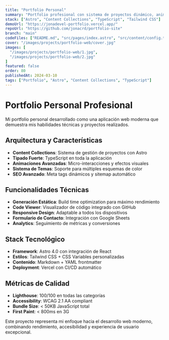 ```yaml
---
title: "Portfolio Personal"
summary: "Portfolio profesional con sistema de proyectos dinámico, animaciones avanzadas y diseño moderno. Desarrollado con Astro y Content Collections."
stack: ["Astro", "Content Collections", "TypeScript", "Tailwind CSS"]
demoUrl: "https://jonadevel-portfolio.vercel.app/"
repoUrl: "https://github.com/jonacrd/portfolio-site"
branch: "main"
codeFiles: ["README.md", "src/pages/index.astro", "src/content/config.ts"]
cover: "/images/projects/portfolio-web/cover.jpg"
images: [
  "/images/projects/portfolio-web/1.jpg",
  "/images/projects/portfolio-web/2.jpg"
]
featured: false
order: 80
publishedAt: 2024-03-10
tags: ["Portfolio", "Astro", "Content Collections", "TypeScript"]
---
```


# Portfolio Personal Profesional

Mi portfolio personal desarrollado como una aplicación web moderna que demuestra mis habilidades técnicas y proyectos realizados.

## Arquitectura y Características

- **Content Collections**: Sistema de gestión de proyectos con Astro
- **Tipado Fuerte**: TypeScript en toda la aplicación
- **Animaciones Avanzadas**: Micro-interacciones y efectos visuales
- **Sistema de Temas**: Soporte para múltiples esquemas de color
- **SEO Avanzado**: Meta tags dinámicos y sitemap automático

## Funcionalidades Técnicas

- **Generación Estática**: Build time optimization para máximo rendimiento
- **Code Viewer**: Visualizador de código integrado con GitHub
- **Responsive Design**: Adaptable a todos los dispositivos
- **Formulario de Contacto**: Integración con Google Sheets
- **Analytics**: Seguimiento de métricas y conversiones

## Stack Tecnológico

- **Framework**: Astro 4.0 con integración de React
- **Estilos**: Tailwind CSS + CSS Variables personalizadas
- **Contenido**: Markdown + YAML frontmatter
- **Deployment**: Vercel con CI/CD automático

## Métricas de Calidad

- **Lighthouse**: 100/100 en todas las categorías
- **Accessibility**: WCAG 2.1 AA compliant
- **Bundle Size**: < 50KB JavaScript total
- **First Paint**: < 800ms en 3G

Este proyecto representa mi enfoque hacia el desarrollo web moderno, combinando rendimiento, accesibilidad y experiencia de usuario excepcional.
